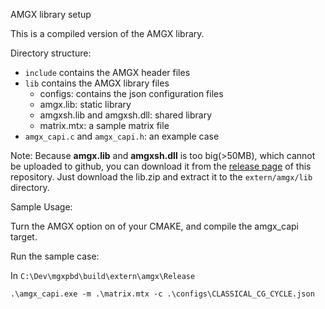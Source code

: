 AMGX library setup

This is a compiled version of the AMGX library. 

Directory structure:
- `include` contains the AMGX header files
- `lib` contains the AMGX library files
  - configs: contains the json configuration files
  - amgx.lib: static library
  - amgxsh.lib and amgxsh.dll: shared library 
  - matrix.mtx: a sample matrix file
- `amgx_capi.c` and `amgx_capi.h`: an example case

Note: Because **amgx.lib** and **amgxsh.dll** is too big(>50MB), which cannot be uploaded to github, you can download it from the [release page](https://github.com/chunleili/mgxpbd/releases/tag/AMGX_lib_files) of this repository. Just download the lib.zip  and extract it to the `extern/amgx/lib` directory.


Sample Usage:

Turn the AMGX option on of your CMAKE, and compile the amgx_capi target.

Run the sample case:

In `C:\Dev\mgxpbd\build\extern\amgx\Release`

```
.\amgx_capi.exe -m .\matrix.mtx -c .\configs\CLASSICAL_CG_CYCLE.json
```